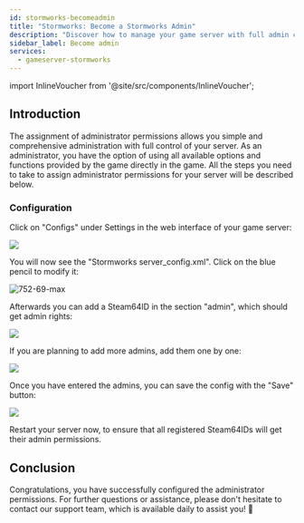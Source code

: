 ```yaml
---
id: stormworks-becomeadmin
title: "Stormworks: Become a Stormworks Admin"
description: "Discover how to manage your game server with full admin control and streamline server administration → Learn more now"
sidebar_label: Become admin
services:
  - gameserver-stormworks
---
```


import InlineVoucher from '@site/src/components/InlineVoucher';

## Introduction
The assignment of administrator permissions allows you simple and comprehensive administration with full control of your server. As an administrator, you have the option of using all available options and functions provided by the game directly in the game. All the steps you need to take to assign administrator permissions for your server will be described below. 
<InlineVoucher />

### Configuration

Click on "Configs" under Settings in the web interface of your game server:

![](https://screensaver01.zap-hosting.com/index.php/s/JgnbqrjwwZB7gsT/preview)

You will now see the "Stormworks server_config.xml". Click on the blue pencil to modify it:

![752-69-max](https://screensaver01.zap-hosting.com/index.php/s/n7MdydSkB2CaBmW/preview)

Afterwards you can add a Steam64ID in the section "admin", which should get admin rights:

![](https://screensaver01.zap-hosting.com/index.php/s/jTbdLBEpTT7rasF/preview)

If you are planning to add more admins, add them one by one:

![](https://screensaver01.zap-hosting.com/index.php/s/EJts4nQ4JtfHQEQ/preview)

Once you have entered the admins, you can save the config with the "Save" button:

![](https://screensaver01.zap-hosting.com/index.php/s/zYDPRazLsAAA3xr/preview)

Restart your server now, to ensure that all registered Steam64IDs will get their admin permissions. 


## Conclusion

Congratulations, you have successfully configured the administrator permissions. For further questions or assistance, please don't hesitate to contact our support team, which is available daily to assist you! 🙂

<InlineVoucher />
